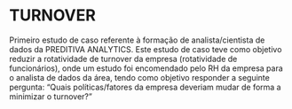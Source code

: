 # TURNOVER

Primeiro estudo de caso referente à formação de analista/cientista de dados da PREDITIVA ANALYTICS.
Este estudo de caso teve como objetivo reduzir a rotatividade de turnover da empresa (rotatividade de funcionários), onde um estudo foi encomendado pelo RH da empresa para o analista de dados da área, tendo como objetivo responder a seguinte pergunta: “Quais políticas/fatores da empresa deveriam mudar de forma a minimizar o turnover?”
